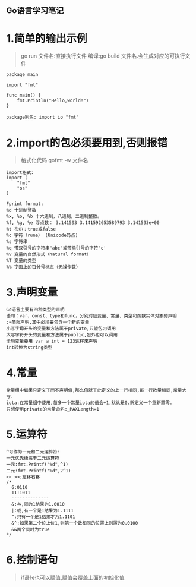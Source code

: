 ## Go语言学习笔记
# 1.简单的输出示例
>go run 文件名:直接执行文件
>编译:go build 文件名.会生成对应的可执行文件
```
package main

import "fmt"

func main() {
	fmt.Println("Hello,world!")
}

package别名: import io "fmt"

```
# 2.import的包必须要用到,否则报错
>格式化代码 gofmt -w 文件名
```
import格式:
import (
    "fmt"
    "os"
)

Fprint format:
%d 十进制整数
%x, %o, %b 十六进制，八进制，二进制整数。
%f, %g, %e 浮点数： 3.141593 3.141592653589793 3.141593e+00
%t 布尔：true或false
%c 字符（rune） (Unicode码点)
%s 字符串
%q 带双引号的字符串"abc"或带单引号的字符'c'
%v 变量的自然形式（natural format）
%T 变量的类型
%% 字面上的百分号标志（无操作数）

```
# 3.声明变量
```
Go语言主要有四种类型的声明
语句：var、const、type和func，分别对应变量、常量、类型和函数实体对象的声明
:=简短声明,其中必须要包含一个新的变量
小写字母开头的变量和方法属于private,只能包内调用
大写字符开头的变量和方法属于public,包外也可以调用
全局变量要用 var a int = 123这样来声明
int转换为string类型

```
# 4.常量
```
常量组中如果只定义了而不声明值,那么值就于此定义的上一行相同,每一行数量相同,常量大写.
iota:在常量组中使用,每多一个常量iota的值会+1,默认是0.新定义一个重新置零.
只想使用private的常量命名:_MAXLength=1

```
# 5.运算符
```
^可作为一元和二元运算符:
一元优先级高于二元运算符
一元:fmt.Printf("%d",^1)
二元:fmt.Printf("%d",2^1)
<< >>:左移右移
/*
  6:0110
  11:1011
  --------------
  &:与,同为1结果为1.0010
  |:或,有一个是1结果为1.1111
  ^:只有一个是1结果才为1.1101
  &^:如果第二个位上位1,则第一个数相同的位置上则置为0.0100
  &&两个同时为true
*/

```
# 6.控制语句
>if语句也可以赋值,赋值会覆盖上面的初始化值 
